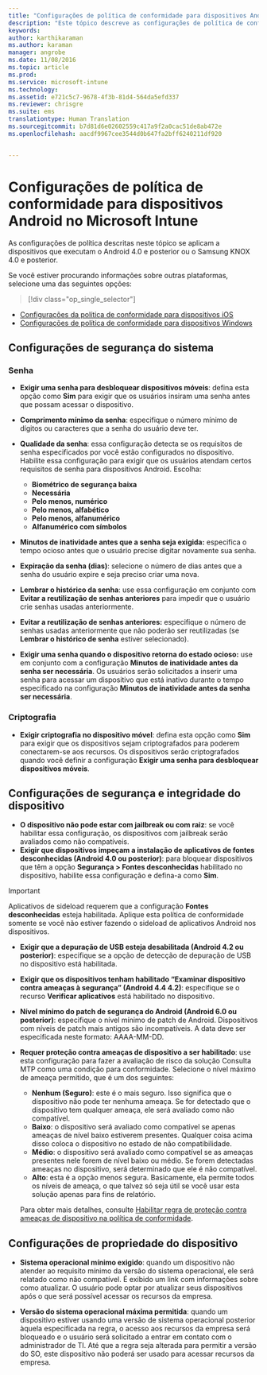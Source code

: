 ```yaml
---
title: "Configurações de política de conformidade para dispositivos Android | Microsoft Intune"
description: "Este tópico descreve as configurações de política de conformidade de dispositivo Android."
keywords: 
author: karthikaraman
ms.author: karaman
manager: angrobe
ms.date: 11/08/2016
ms.topic: article
ms.prod: 
ms.service: microsoft-intune
ms.technology: 
ms.assetid: e721c5c7-9678-4f3b-81d4-564da5efd337
ms.reviewer: chrisgre
ms.suite: ems
translationtype: Human Translation
ms.sourcegitcommit: b7d81d6e02602559c417a9f2a0cac51de8ab472e
ms.openlocfilehash: aacdf9967cee3544d0b647fa2bff6240211df920


---
```



# <a name="compliance-policy-settings-for-android-devices-in-microsoft-intune"></a>Configurações de política de conformidade para dispositivos Android no Microsoft Intune

As configurações de política descritas neste tópico se aplicam a dispositivos que executam o Android 4.0 e posterior ou o Samsung KNOX 4.0 e posterior.

Se você estiver procurando informações sobre outras plataformas, selecione uma das seguintes opções:
> [!div class="op_single_selector"]
- [Configurações da política de conformidade para dispositivos iOS](ios-compliance-policy-settings-in-microsoft-intune.md)
- [Configurações de política de conformidade para dispositivos Windows](windows-compliance-policy-settings-in-microsoft-intune.md)

## <a name="system-security-settings"></a>Configurações de segurança do sistema
### <a name="password"></a>Senha
- **Exigir uma senha para desbloquear dispositivos móveis**: defina esta opção como **Sim** para exigir que os usuários insiram uma senha antes que possam acessar o dispositivo.

-  **Comprimento mínimo da senha**: especifique o número mínimo de dígitos ou caracteres que a senha do usuário deve ter.

- **Qualidade da senha**: essa configuração detecta se os requisitos de senha especificados por você estão configurados no dispositivo. Habilite essa configuração para exigir que os usuários atendam certos requisitos de senha para dispositivos Android. Escolha:

  -   **Biométrico de segurança baixa**
  -   **Necessária**
  -   **Pelo menos, numérico**
  -   **Pelo menos, alfabético**
  -   **Pelo menos, alfanumérico**
  -   **Alfanumérico com símbolos**

- **Minutos de inatividade antes que a senha seja exigida:** especifica o tempo ocioso antes que o usuário precise digitar novamente sua senha.

- **Expiração da senha (dias)**: selecione o número de dias antes que a senha do usuário expire e seja preciso criar uma nova.

- **Lembrar o histórico da senha**: use essa configuração em conjunto com **Evitar a reutilização de senhas anteriores** para impedir que o usuário crie senhas usadas anteriormente.

- **Evitar a reutilização de senhas anteriores:** especifique o número de senhas usadas anteriormente que não poderão ser reutilizadas (se **Lembrar o histórico de senha** estiver selecionado).

- **Exigir uma senha quando o dispositivo retorna do estado ocioso:** use em conjunto com a configuração **Minutos de inatividade antes da senha ser necessária**. Os usuários serão solicitados a inserir uma senha para acessar um dispositivo que está inativo durante o tempo especificado na configuração **Minutos de inatividade antes da senha ser necessária**.

### <a name="encryption"></a>Criptografia
- **Exigir criptografia no dispositivo móvel**: defina esta opção como **Sim** para exigir que os dispositivos sejam criptografados para poderem conectarem-se aos recursos. Os dispositivos serão criptografados quando você definir a configuração **Exigir uma senha para desbloquear dispositivos móveis**.

## <a name="device-health-and-security-settings"></a>Configurações de segurança e integridade do dispositivo

- **O dispositivo não pode estar com jailbreak ou com raiz**: se você habilitar essa configuração, os dispositivos com jailbreak serão avaliados como não compatíveis.
- **Exigir que dispositivos impeçam a instalação de aplicativos de fontes desconhecidas (Android 4.0 ou posterior)**: para bloquear dispositivos que têm a opção **Segurança > Fontes desconhecidas** habilitado no dispositivo, habilite essa configuração e defina-a como **Sim**.  

>[!IMPORTANT]
>Aplicativos de sideload requerem que a configuração **Fontes desconhecidas** esteja habilitada. Aplique esta política de conformidade somente se você não estiver fazendo o sideload de aplicativos Android nos dispositivos.

- **Exigir que a depuração de USB esteja desabilitada (Android 4.2 ou posterior)**: especifique se a opção de detecção de depuração de USB no dispositivo está habilitada.
- **Exigir que os dispositivos tenham habilitado “Examinar dispositivo contra ameaças à segurança” (Android 4.4 4.2)**: especifique se o recurso **Verificar aplicativos** está habilitado no dispositivo.
- **Nível mínimo do patch de segurança do Android (Android 6.0 ou posterior)**: especifique o nível mínimo de patch de Android.  Dispositivos com níveis de patch mais antigos são incompatíveis. A data deve ser especificada neste formato: AAAA-MM-DD.
- **Requer proteção contra ameaças de dispositivo a ser habilitado**: use esta configuração para fazer a avaliação de risco da solução Consulta MTP como uma condição para conformidade. Selecione o nível máximo de ameaça permitido, que é um dos seguintes:

  - **Nenhum (Seguro)**: este é o mais seguro. Isso significa que o dispositivo não pode ter nenhuma ameaça. Se for detectado que o dispositivo tem qualquer ameaça, ele será avaliado como não compatível.
  - **Baixo**: o dispositivo será avaliado como compatível se apenas ameaças de nível baixo estiverem presentes. Qualquer coisa acima disso coloca o dispositivo no estado de não compatibilidade.
  - **Médio**: o dispositivo será avaliado como compatível se as ameaças presentes nele forem de nível baixo ou médio. Se forem detectadas ameaças no dispositivo, será determinado que ele é não compatível.
  - **Alto**: esta é a opção menos segura. Basicamente, ela permite todos os níveis de ameaça, o que talvez só seja útil se você usar esta solução apenas para fins de relatório.

  Para obter mais detalhes, consulte [Habilitar regra de proteção contra ameaças de dispositivo na política de conformidade](enable-device-threat-protection-rule-in-compliance-policy.md).

## <a name="device-property-settings"></a>Configurações de propriedade do dispositivo

- **Sistema operacional mínimo exigido**: quando um dispositivo não atender ao requisito mínimo da versão do sistema operacional, ele será relatado como não compatível.
  É exibido um link com informações sobre como atualizar. O usuário pode optar por atualizar seus dispositivos após o que será possível acessar os recursos da empresa.

- **Versão do sistema operacional máxima permitida**: quando um dispositivo estiver usando uma versão de sistema operacional posterior àquela especificada na regra, o acesso aos recursos da empresa será bloqueado e o usuário será solicitado a entrar em contato com o administrador de TI. Até que a regra seja alterada para permitir a versão do SO, este dispositivo não poderá ser usado para acessar recursos da empresa.



<!--HONumber=Nov16_HO3-->


